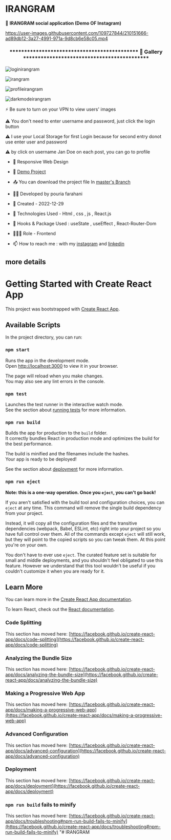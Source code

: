 # IRANGRAM

🤡 **IRANGRAM social application (Demo OF Instagram)**

https://user-images.githubusercontent.com/109727844/210151666-ad89db12-3a27-4991-971a-9d8cb6e58c05.mp4
 
 <h3 align="center">******************************************** 📸 Gallery *******************************************</h3>

![loginirangram](https://user-images.githubusercontent.com/109727844/210005309-8c6a3244-1e0b-44a5-9ada-d8e8a494cc2e.jpg)

![irangram](https://user-images.githubusercontent.com/109727844/210005048-5e1a016a-6397-439d-a273-d209dfeff53d.jpg)

![profileirangram](https://user-images.githubusercontent.com/109727844/210005493-7124a6c3-e7b2-4668-ba8e-f1e37560de0f.jpg)

![darkmodeirangram](https://user-images.githubusercontent.com/109727844/210005867-90a3c3d9-7219-4906-aa64-c180c35de3db.jpg)

⚡ Be sure to turn on your VPN to view users' images

⚠ You don't need to enter username and password, just click the login button

⚠ I use your Local Storage for first Login because for second entry donot use enter user and password

⚠ by click on username Jan Doe on each post, you can go to profile 

- 📱 Responsive Web Design

- 🔗 [Demo Project](https://pouria-farahani-developer.github.io/IRANGRAM/)

- 📤 You can download the project file In [master's Branch](https://github.com/Pouria-Farahani-developer/IRANGRAM/tree/master)

- 👨‍💻 Developed by pouria farahani

- 📆 Created - 2022-12-29

- 🤖 Technologies Used - Html , css , js , React.js 

- 🚧 Hooks & Package Used : useState , useEffect , React-Router-Dom

- 🕵🏻‍♀️ Role - Frontend

- 📫 How to reach me : with my [instagram](https://www.instagram.com/pouria_farahani_developer) and [linkedin](https://www.linkedin.com/in/pouria-farahani-developer)

## more details

# Getting Started with Create React App

This project was bootstrapped with [Create React App](https://github.com/facebook/create-react-app).

## Available Scripts

In the project directory, you can run:

### `npm start`

Runs the app in the development mode.\
Open [http://localhost:3000](http://localhost:3000) to view it in your browser.

The page will reload when you make changes.\
You may also see any lint errors in the console.

### `npm test`

Launches the test runner in the interactive watch mode.\
See the section about [running tests](https://facebook.github.io/create-react-app/docs/running-tests) for more information.

### `npm run build`

Builds the app for production to the `build` folder.\
It correctly bundles React in production mode and optimizes the build for the best performance.

The build is minified and the filenames include the hashes.\
Your app is ready to be deployed!

See the section about [deployment](https://facebook.github.io/create-react-app/docs/deployment) for more information.

### `npm run eject`

**Note: this is a one-way operation. Once you `eject`, you can't go back!**

If you aren't satisfied with the build tool and configuration choices, you can `eject` at any time. This command will remove the single build dependency from your project.

Instead, it will copy all the configuration files and the transitive dependencies (webpack, Babel, ESLint, etc) right into your project so you have full control over them. All of the commands except `eject` will still work, but they will point to the copied scripts so you can tweak them. At this point you're on your own.

You don't have to ever use `eject`. The curated feature set is suitable for small and middle deployments, and you shouldn't feel obligated to use this feature. However we understand that this tool wouldn't be useful if you couldn't customize it when you are ready for it.

## Learn More

You can learn more in the [Create React App documentation](https://facebook.github.io/create-react-app/docs/getting-started).

To learn React, check out the [React documentation](https://reactjs.org/).

### Code Splitting

This section has moved here: [https://facebook.github.io/create-react-app/docs/code-splitting](https://facebook.github.io/create-react-app/docs/code-splitting)

### Analyzing the Bundle Size

This section has moved here: [https://facebook.github.io/create-react-app/docs/analyzing-the-bundle-size](https://facebook.github.io/create-react-app/docs/analyzing-the-bundle-size)

### Making a Progressive Web App

This section has moved here: [https://facebook.github.io/create-react-app/docs/making-a-progressive-web-app](https://facebook.github.io/create-react-app/docs/making-a-progressive-web-app)

### Advanced Configuration

This section has moved here: [https://facebook.github.io/create-react-app/docs/advanced-configuration](https://facebook.github.io/create-react-app/docs/advanced-configuration)

### Deployment

This section has moved here: [https://facebook.github.io/create-react-app/docs/deployment](https://facebook.github.io/create-react-app/docs/deployment)

### `npm run build` fails to minify

This section has moved here: [https://facebook.github.io/create-react-app/docs/troubleshooting#npm-run-build-fails-to-minify](https://facebook.github.io/create-react-app/docs/troubleshooting#npm-run-build-fails-to-minify)
"# IRANGRAM
